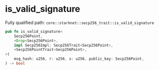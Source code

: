 # is_valid_signature

Fully qualified path: `core::starknet::secp256_trait::is_valid_signature`

```rust
pub fn is_valid_signature<
    Secp256Point,
    +Drop<Secp256Point>,
    impl Secp256Impl: Secp256Trait<Secp256Point>,
    +Secp256PointTrait<Secp256Point>,
>(
    msg_hash: u256, r: u256, s: u256, public_key: Secp256Point,
) -> bool
```

